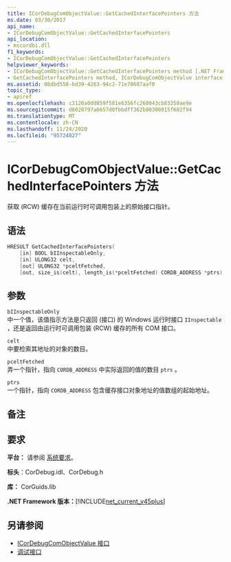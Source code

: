 ```yaml
---
title: ICorDebugComObjectValue::GetCachedInterfacePointers 方法
ms.date: 03/30/2017
api_name:
- ICorDebugComObjectValue::GetCachedInterfacePointers
api_location:
- mscordbi.dll
f1_keywords:
- ICorDebugComObjectValue::GetCachedInterfacePointers
helpviewer_keywords:
- ICorDebugComObjectValue::GetCachedInterfacePointers method [.NET Framework debugging]
- GetCachedInterfacePointers method, ICorDebugComObjectValue interface [.NET Framework debugging]
ms.assetid: 08dbd558-bd39-4263-94c2-71e70687aaf0
topic_type:
- apiref
ms.openlocfilehash: c3120a0dd859f581e6356fc260043cb83250ae9e
ms.sourcegitcommit: d8020797a6657d0fbbdff362b80300815f682f94
ms.translationtype: MT
ms.contentlocale: zh-CN
ms.lasthandoff: 11/24/2020
ms.locfileid: "95724827"
---
```

# <a name="icordebugcomobjectvaluegetcachedinterfacepointers-method"></a>ICorDebugComObjectValue::GetCachedInterfacePointers 方法

获取 (RCW) 缓存在当前运行时可调用包装上的原始接口指针。  
  
## <a name="syntax"></a>语法  
  
```cpp  
HRESULT GetCachedInterfacePointers(  
    [in] BOOL bIInspectableOnly,  
    [in] ULONG32 celt,  
    [out] ULONG32 *pceltFetched,  
    [out, size_is(celt), length_is(*pceltFetched) CORDB_ADDRESS *ptrs);  
```  
  
## <a name="parameters"></a>参数  

 `bIInspectableOnly`  
 中一个值，该值指示方法是只返回 (接口) 的 Windows 运行时接口 `IInspectable` ，还是返回由运行时可调用包装 (RCW) 缓存的所有 COM 接口。  
  
 `celt`  
 中要检索其地址的对象的数目。  
  
 `pceltFetched`  
 弄一个指针，指向 `CORDB_ADDRESS` 中实际返回的值的数目 `ptrs` 。  
  
 `ptrs`  
 一个指针，指向 `CORDB_ADDRESS` 包含缓存接口对象地址的值数组的起始地址。  
  
## <a name="remarks"></a>备注  
  
## <a name="requirements"></a>要求  

 **平台：** 请参阅 [系统要求](../../get-started/system-requirements.md)。  
  
 **标头**：CorDebug.idl、CorDebug.h  
  
 **库：** CorGuids.lib  
  
 **.NET Framework 版本：**[!INCLUDE[net_current_v45plus](../../../../includes/net-current-v45plus-md.md)]  
  
## <a name="see-also"></a>另请参阅

- [ICorDebugComObjectValue 接口](icordebugcomobjectvalue-interface.md)
- [调试接口](debugging-interfaces.md)
